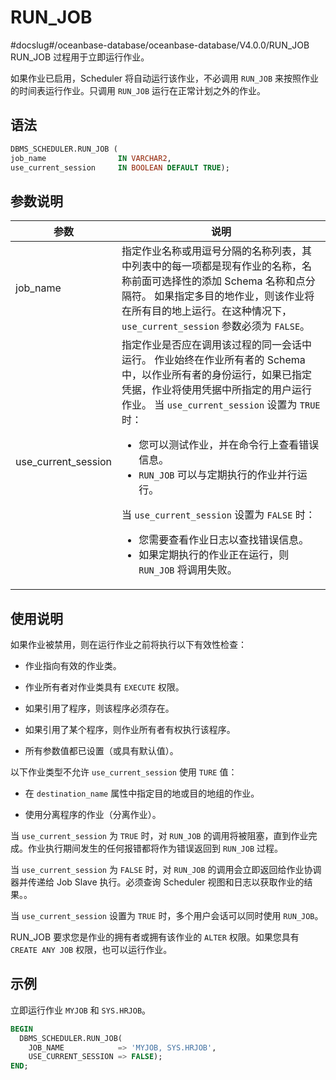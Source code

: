 RUN_JOB 
============================
#docslug#/oceanbase-database/oceanbase-database/V4.0.0/RUN_JOB
RUN_JOB 过程用于立即运行作业。

如果作业已启用，Scheduler 将自动运行该作业，不必调用 `RUN_JOB` 来按照作业的时间表运行作业。只调用 `RUN_JOB` 运行在正常计划之外的作业。

语法 
-----------------------

```sql
DBMS_SCHEDULER.RUN_JOB (
job_name                IN VARCHAR2,
use_current_session     IN BOOLEAN DEFAULT TRUE);
```



参数说明 
-------------------------



|         参数          |                                                                                                                                                                                                                                                             说明                                                                                                                                                                                                                                                              |
|---------------------|-----------------------------------------------------------------------------------------------------------------------------------------------------------------------------------------------------------------------------------------------------------------------------------------------------------------------------------------------------------------------------------------------------------------------------------------------------------------------------------------------------------------------------|
| job_name            | 指定作业名称或用逗号分隔的名称列表，其中列表中的每一项都是现有作业的名称，名称前面可选择性的添加 Schema 名称和点分隔符。 如果指定多目的地作业，则该作业将在所有目的地上运行。在这种情况下，`use_current_session` 参数必须为 `FALSE`。                                                                                                                                                                                                                                                                                                                                                                      |
| use_current_session | 指定作业是否应在调用该过程的同一会话中运行。 作业始终在作业所有者的 Schema 中，以作业所有者的身份运行，如果已指定凭据，作业将使用凭据中所指定的用户运行作业。 当 `use_current_session` 设置为 `TRUE` 时： <ul><li> 您可以测试作业，并在命令行上查看错误信息。   </li><li> `RUN_JOB` 可以与定期执行的作业并行运行。</li></ul>    当 `use_current_session` 设置为 `FALSE` 时： <ul><li> 您需要查看作业日志以查找错误信息。   </li><li> 如果定期执行的作业正在运行，则 `RUN_JOB` 将调用失败。</li></ul>    |



使用说明 
-------------------------

如果作业被禁用，则在运行作业之前将执行以下有效性检查：

* 作业指向有效的作业类。

  

* 作业所有者对作业类具有 `EXECUTE` 权限。

  

* 如果引用了程序，则该程序必须存在。

  

* 如果引用了某个程序，则作业所有者有权执行该程序。

  

* 所有参数值都已设置（或具有默认值）。

  




以下作业类型不允许 `use_current_session` 使用 `TURE` 值：

* 在 `destination_name` 属性中指定目的地或目的地组的作业。

  

* 使用分离程序的作业（分离作业）。

  




当 `use_current_session` 为 `TRUE` 时，对 `RUN_JOB` 的调用将被阻塞，直到作业完成。作业执行期间发生的任何报错都将作为错误返回到 `RUN_JOB` 过程。

当 `use_current_session` 为 `FALSE` 时，对 `RUN_JOB` 的调用会立即返回给作业协调器并传递给 Job Slave 执行。必须查询 Scheduler 视图和日志以获取作业的结果。。

当 `use_current_session` 设置为 `TRUE` 时，多个用户会话可以同时使用 `RUN_JOB`。

RUN_JOB 要求您是作业的拥有者或拥有该作业的 `ALTER` 权限。如果您具有 `CREATE ANY JOB` 权限，也可以运行作业。

示例 
-----------------------

立即运行作业 `MYJOB` 和 `SYS.HRJOB`。

```sql
BEGIN
  DBMS_SCHEDULER.RUN_JOB(
    JOB_NAME            => 'MYJOB, SYS.HRJOB',
    USE_CURRENT_SESSION => FALSE);
END;
```


